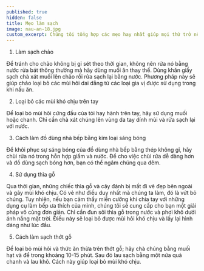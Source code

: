 ```yaml
---
published: true
hidden: false
title: Mẹo làm sạch
image: nau-an-18.jpg
custom_excerpt: Chúng tôi tổng hợp các mẹo hay nhất giúp mọi thứ trở nên dễ dàng hơn trong việc nấu nướng, bảo quản thực phẩm, làm sạch dụng cụ làm bếp… Mời các bạn cùng tham khảo.
---
```


1. Làm sạch chảo

Để tránh cho chảo không bị gỉ sét theo thời gian, không nên rửa nó bằng nước rửa bát thông thường mà hãy dùng muối ăn thay thế. Dùng khăn giấy sạch chà xát muối lên chảo rồi rửa sạch lại bằng nước. Phương pháp này sẽ giúp chảo loại bỏ các mùi hôi dai dẳng từ các loại gia vị được sử dụng trong khi nấu ăn.

2. Loại bỏ các mùi khó chịu trên tay

Để loại bỏ mùi hôi cứng đầu của tỏi hay hành trên tay, hãy sử dụng muối hoặc chanh. Chỉ cần chà xát chúng lên vùng da tay dính mùi và rửa sạch lại với nước.

3. Cách làm đồ dùng nhà bếp bằng kim loại sáng bóng

Để khôi phục sự sáng bóng của đồ dùng nhà bếp bằng thép không gỉ, hãy chùi rửa nó trong hỗn hợp giấm và nước. Để cho việc chùi rửa dễ dàng hơn và đồ dùng sạch bóng hơn, bạn có thể ngâm chúng qua đêm.

4. Sử dụng thìa gỗ

Qua thời gian, những chiếc thìa gỗ và cây đánh bị mất đi vẻ đẹp bên ngoài và gây mùi khó chịu. Có vẻ như điều duy nhất mà chúng ta làm, đó là vứt bỏ chúng. Tuy nhiên, nếu bạn cảm thấy miễn cưỡng khi chia tay với những dụng cụ làm bếp ưa thích của mình, chúng tôi sẽ cung cấp cho bạn một giải pháp vô cùng đơn giản. Chỉ cần đun sôi thìa gỗ trong nước và phơi khô dưới ánh nắng mặt trời. Điều này sẽ loại bỏ được mùi hôi khó chịu và lấy lại hình dáng như lúc đầu.

5. Cách làm sạch thớt gỗ

Để loại bỏ mùi hôi và thức ăn thừa trên thớt gỗ; hãy chà chúng bằng muối hạt và để trong khoảng 10-15 phút. Sau đó lau sạch bằng một nửa quả chanh và lau khô. Cách này giúp loại bỏ mùi khó chịu.